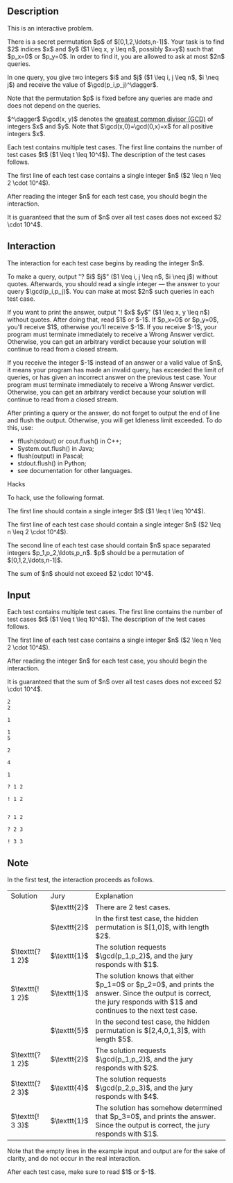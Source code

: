 ## Description

<div><p><span class="tex-font-style-it">This is an interactive problem.</span></p><p>There is a secret permutation $p$ of $[0,1,2,\ldots,n-1]$. Your task is to find $2$ indices $x$ and $y$ ($1 \leq x, y \leq n$, possibly $x=y$) such that $p_x=0$ or $p_y=0$. In order to find it, you are allowed to ask <span class="tex-font-style-bf">at most</span> $2n$ queries.</p><p>In one query, you give two integers $i$ and $j$ ($1 \leq i, j \leq n$, $i \neq j$) and receive the value of $\gcd(p_i,p_j)^\dagger$.</p><p>Note that the permutation $p$ is fixed <span class="tex-font-style-bf">before</span> any queries are made and does not depend on the queries.</p><p>$^\dagger$ $\gcd(x, y)$ denotes the <a href="https://en.wikipedia.org/wiki/Greatest_common_divisor">greatest&nbsp;common divisor (GCD)</a> of integers $x$ and $y$. Note that $\gcd(x,0)=\gcd(0,x)=x$ for all positive integers $x$.</p></div><div class="input-specification"><p>Each test contains multiple test cases. The first line contains the number of test cases $t$ ($1 \leq t \leq 10^4$). The description of the test cases follows.</p><p>The first line of each test case contains a single integer $n$ ($2 \leq n \leq 2 \cdot 10^4$).</p><p>After reading the integer $n$ for each test case, you should begin the interaction.</p><p>It is guaranteed that the sum of $n$ over all test cases does not exceed $2 \cdot 10^4$.</p></div><div><h2>Interaction</h2><p>The interaction for each test case begins by reading the integer $n$.</p><p>To make a query, output "<span class="tex-font-style-tt">?</span> $i$ $j$" ($1 \leq i, j \leq n$, $i \neq j$) without quotes. Afterwards, you should read a single integer — the answer to your query $\gcd(p_i,p_j)$. You can make at most $2n$ such queries in each test case.</p><p>If you want to print the answer, output "<span class="tex-font-style-tt">!</span> $x$ $y$" ($1 \leq x, y \leq n$) without quotes. <span class="tex-font-style-bf">After doing that, read $1$ or $-1$</span>. If $p_x=0$ or $p_y=0$, you'll receive $1$, otherwise you'll receive $-1$. If you receive $-1$, your program must terminate immediately to receive a <span class="tex-font-style-tt">Wrong Answer</span> verdict. Otherwise, you can get an arbitrary verdict because your solution will continue to read from a closed stream.</p><p>If you receive the integer $-1$ instead of an answer or a valid value of $n$, it means your program has made an invalid query, has exceeded the limit of queries, or has given an incorrect answer on the previous test case. Your program must terminate immediately to receive a <span class="tex-font-style-tt">Wrong Answer</span> verdict. Otherwise, you can get an arbitrary verdict because your solution will continue to read from a closed stream.</p><p>After printing a query or the answer, do not forget to output the end of line and flush the output. Otherwise, you will get <span class="tex-font-style-tt">Idleness limit exceeded</span>. To do this, use: </p><ul> <li> <span class="tex-font-style-tt">fflush(stdout)</span> or <span class="tex-font-style-tt">cout.flush()</span> in C++; </li><li> <span class="tex-font-style-tt">System.out.flush(</span>) in Java; </li><li> <span class="tex-font-style-tt">flush(output)</span> in Pascal; </li><li> <span class="tex-font-style-tt">stdout.flush()</span> in Python; </li><li> see documentation for other languages. </li></ul><p><span class="tex-font-style-bf">Hacks</span></p><p>To hack, use the following format.</p><p>The first line should contain a single integer $t$ ($1 \leq t \leq 10^4$).</p><p>The first line of each test case should contain a single integer $n$ ($2 \leq n \leq 2 \cdot 10^4$).</p><p>The second line of each test case should contain $n$ space separated integers $p_1,p_2,\ldots,p_n$. $p$ should be a permutation of $[0,1,2,\ldots,n-1]$.</p><p>The sum of $n$ should not exceed $2 \cdot 10^4$.</p></div>

## Input

<p>Each test contains multiple test cases. The first line contains the number of test cases $t$ ($1 \leq t \leq 10^4$). The description of the test cases follows.</p><p>The first line of each test case contains a single integer $n$ ($2 \leq n \leq 2 \cdot 10^4$).</p><p>After reading the integer $n$ for each test case, you should begin the interaction.</p><p>It is guaranteed that the sum of $n$ over all test cases does not exceed $2 \cdot 10^4$.</p>





```input1
2
2

1

1
5

2

4

1
```




```output1
? 1 2

! 1 2


? 1 2

? 2 3

! 3 3
```



## Note

<p>In the first test, the interaction proceeds as follows.</p><center> <table class="tex-tabular"><tbody><tr><td class="tex-tabular-border-left tex-tabular-text-align-center tex-tabular-border-right tex-tabular-border-top tex-tabular-border-bottom">Solution</td><td class="tex-tabular-border-left tex-tabular-text-align-center tex-tabular-border-right tex-tabular-border-top tex-tabular-border-bottom">Jury</td><td class="tex-tabular-border-left tex-tabular-text-align-center tex-tabular-border-right tex-tabular-border-top tex-tabular-border-bottom">Explanation</td></tr><tr><td class="tex-tabular-border-left tex-tabular-text-align-center tex-tabular-border-right tex-tabular-border-top tex-tabular-border-bottom"></td><td class="tex-tabular-border-left tex-tabular-text-align-center tex-tabular-border-right tex-tabular-border-top tex-tabular-border-bottom">$\texttt{2}$</td><td class="tex-tabular-border-left tex-tabular-text-align-center tex-tabular-border-right tex-tabular-border-top tex-tabular-border-bottom">There are 2 test cases.</td></tr><tr><td class="tex-tabular-border-left tex-tabular-text-align-center tex-tabular-border-right tex-tabular-border-top tex-tabular-border-bottom"></td><td class="tex-tabular-border-left tex-tabular-text-align-center tex-tabular-border-right tex-tabular-border-top tex-tabular-border-bottom">$\texttt{2}$</td><td class="tex-tabular-border-left tex-tabular-text-align-center tex-tabular-border-right tex-tabular-border-top tex-tabular-border-bottom">In the first test case, the hidden permutation is $[1,0]$, with length $2$.</td></tr><tr><td class="tex-tabular-border-left tex-tabular-text-align-center tex-tabular-border-right tex-tabular-border-top tex-tabular-border-bottom">$\texttt{? 1 2}$</td><td class="tex-tabular-border-left tex-tabular-text-align-center tex-tabular-border-right tex-tabular-border-top tex-tabular-border-bottom">$\texttt{1}$</td><td class="tex-tabular-border-left tex-tabular-text-align-center tex-tabular-border-right tex-tabular-border-top tex-tabular-border-bottom">The solution requests $\gcd(p_1,p_2)$, and the jury responds with $1$.</td></tr><tr><td class="tex-tabular-border-left tex-tabular-text-align-center tex-tabular-border-right tex-tabular-border-top tex-tabular-border-bottom">$\texttt{! 1 2}$</td><td class="tex-tabular-border-left tex-tabular-text-align-center tex-tabular-border-right tex-tabular-border-top tex-tabular-border-bottom">$\texttt{1}$</td><td class="tex-tabular-border-left tex-tabular-text-align-center tex-tabular-border-right tex-tabular-border-top tex-tabular-border-bottom">The solution knows that either $p_1=0$ or $p_2=0$, and prints the answer. Since the output is correct, the jury responds with $1$ and continues to the next test case.</td></tr><tr><td class="tex-tabular-border-left tex-tabular-text-align-center tex-tabular-border-right tex-tabular-border-top tex-tabular-border-bottom"></td><td class="tex-tabular-border-left tex-tabular-text-align-center tex-tabular-border-right tex-tabular-border-top tex-tabular-border-bottom">$\texttt{5}$</td><td class="tex-tabular-border-left tex-tabular-text-align-center tex-tabular-border-right tex-tabular-border-top tex-tabular-border-bottom">In the second test case, the hidden permutation is $[2,4,0,1,3]$, with length $5$.</td></tr><tr><td class="tex-tabular-border-left tex-tabular-text-align-center tex-tabular-border-right tex-tabular-border-top tex-tabular-border-bottom">$\texttt{? 1 2}$</td><td class="tex-tabular-border-left tex-tabular-text-align-center tex-tabular-border-right tex-tabular-border-top tex-tabular-border-bottom">$\texttt{2}$</td><td class="tex-tabular-border-left tex-tabular-text-align-center tex-tabular-border-right tex-tabular-border-top tex-tabular-border-bottom">The solution requests $\gcd(p_1,p_2)$, and the jury responds with $2$.</td></tr><tr><td class="tex-tabular-border-left tex-tabular-text-align-center tex-tabular-border-right tex-tabular-border-top tex-tabular-border-bottom">$\texttt{? 2 3}$</td><td class="tex-tabular-border-left tex-tabular-text-align-center tex-tabular-border-right tex-tabular-border-top tex-tabular-border-bottom">$\texttt{4}$</td><td class="tex-tabular-border-left tex-tabular-text-align-center tex-tabular-border-right tex-tabular-border-top tex-tabular-border-bottom">The solution requests $\gcd(p_2,p_3)$, and the jury responds with $4$.</td></tr><tr><td class="tex-tabular-border-left tex-tabular-text-align-center tex-tabular-border-right tex-tabular-border-top tex-tabular-border-bottom">$\texttt{! 3 3}$</td><td class="tex-tabular-border-left tex-tabular-text-align-center tex-tabular-border-right tex-tabular-border-top tex-tabular-border-bottom">$\texttt{1}$</td><td class="tex-tabular-border-left tex-tabular-text-align-center tex-tabular-border-right tex-tabular-border-top tex-tabular-border-bottom">The solution has somehow determined that $p_3=0$, and prints the answer. Since the output is correct, the jury responds with $1$.</td></tr></tbody></table> </center><p>Note that the empty lines in the example input and output are for the sake of clarity, and do not occur in the real interaction.</p><p><span class="tex-font-style-bf">After each test case, make sure to read $1$ or $-1$</span>.</p>
